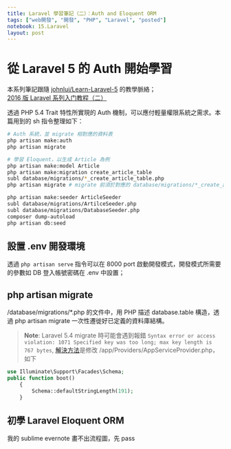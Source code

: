 ```yaml
---
title: Laravel 學習筆記（二）：Auth and Eloquent ORM
tags: ["web開發", "開發", "PHP", "Laravel", "posted"]
notebook: 15.Laravel
layout: post
---
```


# 從 Laravel 5 的 Auth 開始學習
本系列筆記跟隨 [johnlui/Learn-Laravel-5][2] 的教學脈絡；  
[2016 版 Laravel 系列入门教程（二）][3]
  
透過 PHP 5.4 Trait 特性所實現的 Auth 機制，可以應付輕量權限系統之需求。本篇用到的 sh 指令整理如下：
  
```sh
# Auth 系統，並 migrate 相對應的資料表
php artisan make:auth
php artisan migrate

# 學習 Eloquent，以生成 Article 為例
php artisan make:model Article
php artisan make:migration create_article_table
subl database/migrations/*_create_article_table.php
php artisan migrate # migrate 前須於對應的 database/migrations/*_create_article_table.php 中描述 up 時的 Schema; down 就隨便

php artisan make:seeder ArticleSeeder
subl database/migrations/ArtilceSeeder.php
subl database/migrations/DatabaseSeeder.php
composer dump-autoload
php artisan db:seed
```

## 設置 .env 開發環境
透過 `php artisan serve` 指令可以在 8000 port 啟動開發模式，開發模式所需要的參數如 DB 登入帳號密碼在 .env 中設置；  

## php artisan migrate
/database/migrations/*.php 的文件中，用 PHP 描述 database.table 構造，透過 php artisan migrate 一次性遷徙好已定義的資料庫結構。

> **Note**: Laravel 5.4 migrate 時可能會遇到報錯 `Syntax error or access violation: 1071 Specified key was too long; max key length is 767 bytes`, 
> [解決方法][1]是修改 /app/Providers/AppServiceProvider.php，如下

```php
use Illuminate\Support\Facades\Schema;
public function boot()
    {
        Schema::defaultStringLength(191);
    }
```

## 初學 Laravel Eloquent ORM
我的 sublime evernote 畫不出流程圖，先 pass  


[1]: http://stackoverflow.com/questions/23786359/laravel-migration-unique-key-is-too-long-even-if-specified "Laravel 5.4: Specified key was too long error, Laravel News"
[2]: https://github.com/johnlui/Learn-Laravel-5/ "2016 版 Laravel 系列入门教程"
[3]: https://github.com/johnlui/Learn-Laravel-5/issues/5 "2016 版 Laravel 系列入门教程（二）"